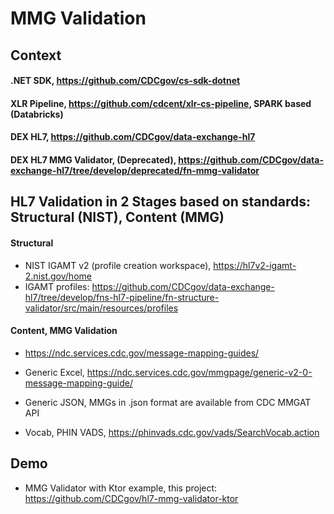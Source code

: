 # MMG Validation 

## Context

#### .NET SDK, https://github.com/CDCgov/cs-sdk-dotnet

#### XLR Pipeline, https://github.com/cdcent/xlr-cs-pipeline, SPARK based (Databricks)

#### DEX HL7, https://github.com/CDCgov/data-exchange-hl7

#### DEX HL7 MMG Validator, (Deprecated), https://github.com/CDCgov/data-exchange-hl7/tree/develop/deprecated/fn-mmg-validator 

## HL7 Validation in 2 Stages based on __standards__: Structural (NIST), Content (MMG)

#### Structural 
- NIST IGAMT v2 (profile creation workspace), https://hl7v2-igamt-2.nist.gov/home 
- IGAMT profiles: https://github.com/CDCgov/data-exchange-hl7/tree/develop/fns-hl7-pipeline/fn-structure-validator/src/main/resources/profiles

#### Content, MMG Validation
- https://ndc.services.cdc.gov/message-mapping-guides/
- Generic Excel, https://ndc.services.cdc.gov/mmgpage/generic-v2-0-message-mapping-guide/
- Generic JSON, MMGs in .json format are available from CDC MMGAT API

- Vocab, PHIN VADS, https://phinvads.cdc.gov/vads/SearchVocab.action 

## Demo
- MMG Validator with Ktor example, this project: https://github.com/CDCgov/hl7-mmg-validator-ktor